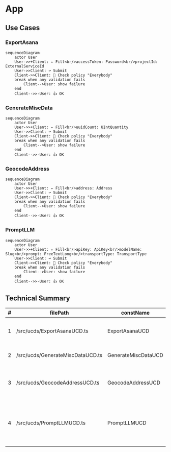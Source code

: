 <!---
    All this code has been auto generated.
    DO NOT EDIT.
    Or be prepared to see all your changes erased at the next generation.
-->

# App

## Use Cases

### ExportAsana

```mermaid
sequenceDiagram
    actor User
    User->>+Client: ✏️ Fill<br/>accessToken: Password<br/>projectId: ExternalServiceId
    User->>Client: ↩️ Submit
    Client->>Client: 🔐 Check policy "Everybody"
    break when any validation fails
        Client-->User: show failure
    end
    Client-->>-User: 👍 OK
```

### GenerateMiscData

```mermaid
sequenceDiagram
    actor User
    User->>+Client: ✏️ Fill<br/>uuidCount: UIntQuantity
    User->>Client: ↩️ Submit
    Client->>Client: 🔐 Check policy "Everybody"
    break when any validation fails
        Client-->User: show failure
    end
    Client-->>-User: 👍 OK
```

### GeocodeAddress

```mermaid
sequenceDiagram
    actor User
    User->>+Client: ✏️ Fill<br/>address: Address
    User->>Client: ↩️ Submit
    Client->>Client: 🔐 Check policy "Everybody"
    break when any validation fails
        Client-->User: show failure
    end
    Client-->>-User: 👍 OK
```

### PromptLLM

```mermaid
sequenceDiagram
    actor User
    User->>+Client: ✏️ Fill<br/>apiKey: ApiKey<br/>modelName: Slug<br/>prompt: FreeTextLong<br/>transportType: TransportType
    User->>Client: ↩️ Submit
    Client->>Client: 🔐 Check policy "Everybody"
    break when any validation fails
        Client-->User: show failure
    end
    Client-->>-User: 👍 OK
```

## Technical Summary

|#|filePath|constName|metadataName|metadataAction|metadataBeta|metadataIcon|metadataNew|metadataSensitive|externalImports|internalImports|ioI|ioIFields|ioOPI0|ioOPI0Fields|ioOPI1|ioOPI1Fields|lifecycleClientPolicy|lifecycleServerPolicy|
|---|---|---|---|---|---|---|---|---|---|---|---|---|---|---|---|---|---|---|
|1|/src/ucds/ExportAsanaUCD.ts|ExportAsanaUCD|ExportAsana|Create||rotate|||inversify<br>libmodulor|../manifest.js|ExportAsanaInput|accessToken: UCInputFieldValue&#60;Password&#62;<br>projectId: UCInputFieldValue&#60;ExternalServiceId&#62;|||||Everybody||
|2|/src/ucds/GenerateMiscDataUCD.ts|GenerateMiscDataUCD|GenerateMiscData|Create||gear|||inversify<br>libmodulor|../manifest.js|GenerateMiscDataInput|uuidCount: UCInputFieldValue&#60;UIntQuantity&#62;|GenerateMiscDataOPI0|label: FreeTextShort<br>value: FreeTextShort<br>id: UUID|GenerateMiscDataOPI1|value: UUID<br>id: UUID|Everybody||
|3|/src/ucds/GeocodeAddressUCD.ts|GeocodeAddressUCD|GeocodeAddress|Create||gear|||inversify<br>libmodulor|../lib/geocoding/GeocodingManager.js<br>../manifest.js|GeocodeAddressInput|address: UCInputFieldValue&#60;Address&#62;|GeocodeAddressOPI0|geolocation: UCOPIValue&#60;Geolocation&#62;<br>googleMapsURL: UCOPIValue&#60;URL&#62;<br>id: UUID|||Everybody||
|4|/src/ucds/PromptLLMUCD.ts|PromptLLMUCD|PromptLLM|Create||gear|||inversify<br>libmodulor|../manifest.js|PromptLLMInput|apiKey: UCInputFieldValue&#60;ApiKey&#62;<br>modelName: UCInputFieldValue&#60;Slug&#62;<br>prompt: UCInputFieldValue&#60;FreeTextLong&#62;<br>transportType: UCInputFieldValue&#60;TransportType&#62;|PromptLLMOPI0|res: FreeTextLong<br>id: UUID|||Everybody||
